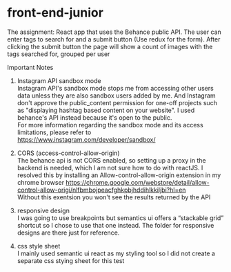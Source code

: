 # front-end-junior

The assignment: 
React app that uses the Behance public API. 
The user can enter tags to search for and a submit button (Use redux for the form). After clicking the submit button the page will show a count of images with the tags searched for, grouped per user

Important Notes

1. Instagram API sandbox mode <br />
Instagram API's sandbox mode stops me from accessing other users data unless they are also sandbox users added by me. And Instagram don't approve the public_content permission for one-off projects such as "displaying hashtag based content on your website". I used behance's API instead because it's open to the public. <br />
For more information regarding the sandbox mode and its access limitations, please refer to https://www.instagram.com/developer/sandbox/

2. CORS (access-control-allow-origin) <br />
The behance api is not CORS enabled, so setting up a proxy in the backend is needed, which I am not sure how to do with reactJS. I resolved this by installing an Allow-control-allow-origin extension in my chrome browser https://chrome.google.com/webstore/detail/allow-control-allow-origi/nlfbmbojpeacfghkpbjhddihlkkiljbi?hl=en <br/>
Without this exentsion you won't see the results returned by the API

3. responsive design <br />
I was going to use breakpoints but semantics ui offers a “stackable grid” shortcut so I chose to use that one instead. The folder for responsive designs are there just for reference.

4. css style sheet <br />
I mainly used semantic ui react as my styling tool so I did not create a separate css stying sheet for this test
